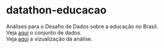 # datathon-educacao
Análises para o Desafio de Dados sobre a educação no Brasil.    
Veja [aqui](http://dados.gov.br/dataset/mec-pme) o conjunto de dados.  
Veja [aqui](https://public.tableau.com/profile/aline.atsuta4873#!/vizhome/Anlise_PME/Histria1?publish=yes) a vizualização da análise.

